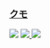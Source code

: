 ### [クモ](https://gitlab.com/joshavanier/kumo)

![](https://img.shields.io/gitlab/license/joshavanier/kumo)
[![](https://img.shields.io/gitlab/last-commit/60561767)
](https://gitlab.com/scillidan/kumo)
![](https://img.shields.io/badge/Vercel-black?style=flat&logo=Vercel&logoColor=white)